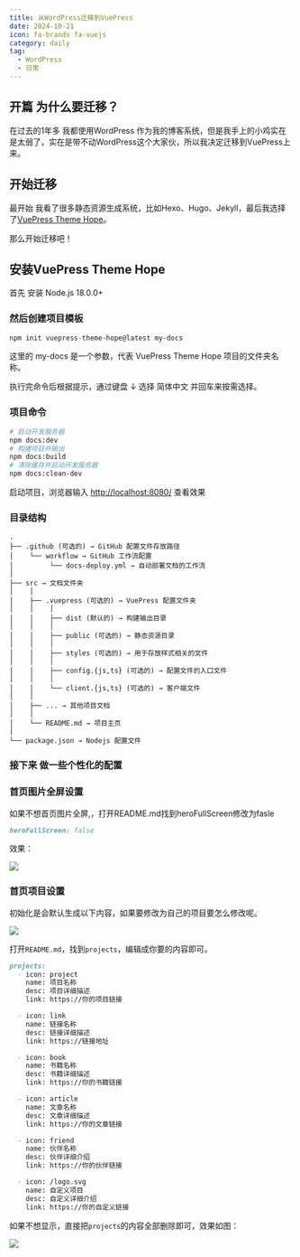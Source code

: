 ```yaml
---
title: 从WordPress迁移到VuePress
date: 2024-10-21
icon: fa-brands fa-vuejs
category: daily
tag:
  - WordPress
  - 日常
---
```


## 开篇 为什么要迁移？

在过去的1年多 我都使用WordPress 作为我的博客系统，但是我手上的小鸡实在是太弱了，实在是带不动WordPress这个大家伙，所以我决定迁移到VuePress上来。

## 开始迁移

最开始 我看了很多静态资源生成系统，比如Hexo、Hugo、Jekyll，最后我选择了[VuePress Theme Hope](https://theme-hope.vuejs.press/)。

那么开始迁移吧！

## 安装VuePress Theme Hope

首先 安装 Node.js 18.0.0+

### 然后创建项目模板

```bash
npm init vuepress-theme-hope@latest my-docs
```

这里的 my-docs 是一个参数，代表 VuePress Theme Hope 项目的文件夹名称。

执行完命令后根据提示，通过键盘 ↓ 选择 简体中文 并回车来按需选择。

### 项目命令

```bash
# 启动开发服务器
npm docs:dev
# 构建项目并输出
npm docs:build
# 清除缓存并启动开发服务器
npm docs:clean-dev
```

启动项目，浏览器输入 [http://localhost:8080/](http://localhost:8080/) 查看效果

### 目录结构

```
.
├── .github (可选的) → GitHub 配置文件存放路径
│    └── workflow → GitHub 工作流配置
│         └── docs-deploy.yml → 自动部署文档的工作流
│
├── src → 文档文件夹
│    │
│    ├── .vuepress (可选的) → VuePress 配置文件夹
│    │    │
│    │    ├── dist (默认的) → 构建输出目录
│    │    │
│    │    ├── public (可选的) → 静态资源目录
│    │    │
│    │    ├── styles (可选的) → 用于存放样式相关的文件
│    │    │
│    │    ├── config.{js,ts} (可选的) → 配置文件的入口文件
│    │    │
│    │    └── client.{js,ts} (可选的) → 客户端文件
│    │
│    ├── ... → 其他项目文档
│    │
│    └── README.md → 项目主页
│
└── package.json → Nodejs 配置文件

```

### 接下来 做一些个性化的配置

### 首页图片全屏设置

如果不想首页图片全屏,，打开README.md找到heroFullScreen修改为fasle

```markdown
heroFullScreen: false
```

效果： 

![](https://s3.pysio.online/cdn-cgi/image/f=avif,onerror=redirect,slow-connection-quality=50/https://s3.pysio.online/pysioimages/blogdemo.webp)

### 首页项目设置

初始化是会默认生成以下内容，如果要修改为自己的项目要怎么修改呢。

![](https://s3.pysio.online/cdn-cgi/image/f=avif,onerror=redirect,slow-connection-quality=50/https://s3.pysio.online/pysioimages/defpoj.webp)

打开```README.md```，找到```projects```，编辑成你要的内容即可。

```markdown
projects:
  - icon: project
    name: 项目名称
    desc: 项目详细描述
    link: https://你的项目链接

  - icon: link
    name: 链接名称
    desc: 链接详细描述
    link: https://链接地址

  - icon: book
    name: 书籍名称
    desc: 书籍详细描述
    link: https://你的书籍链接

  - icon: article
    name: 文章名称
    desc: 文章详细描述
    link: https://你的文章链接

  - icon: friend
    name: 伙伴名称
    desc: 伙伴详细介绍
    link: https://你的伙伴链接

  - icon: /logo.svg
    name: 自定义项目
    desc: 自定义详细介绍
    link: https://你的自定义链接
```

如果不想显示，直接把```projects```的内容全部删除即可，效果如图：

![](https://s3.pysio.online/cdn-cgi/image/f=avif,onerror=redirect,slow-connection-quality=50/https://s3.pysio.online/pysioimages/blognopoj.webp)
